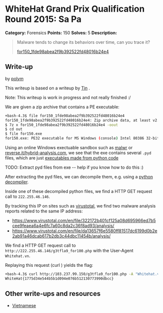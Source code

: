 # WhiteHat Grand Prix Qualification Round 2015: Sa Pa

**Category:** Forensics
**Points:** 150
**Solves:** 5
**Description:**

> Malware tends to change its behaviors over time, can you trace it?
> 
> [for150_1fde98abea2f9b392522fd48016b24e4](for150_1fde98abea2f9b392522fd48016b24e4)


## Write-up

by [polym](https://github.com/abpolym)

This writeup is based on a writeup by [Tin](https://blog.tinduong.pw/whitehat-grandprix-global-challenge/) <!-- hi Tin :) -->.

Note: This writeup is work in progress and not really finished :/

We are given a zip archive that contains a PE executable:

```bash
+bash-4.3$ file for150_1fde98abea2f9b392522fd48016b24e4 
for150_1fde98abea2f9b392522fd48016b24e4: Zip archive data, at least v2.0 to extract
$ 7z x for150_1fde98abea2f9b392522fd48016b24e4 -oout
$ cd out
$ file for150.exe
for150.exe: PE32 executable for MS Windows (console) Intel 80386 32-bit
```

Using an online Windows exectuable sandbox such as [malwr](https://malwr.com/analysis/NTVhMWU1NTQ0Y2E3NGQ0MTgxNjA3ZTZiYjQwZmJmOGQ/) or [reverse.it/hybrid-analysis.com](https://www.reverse.it/sample/668effa1a65a23fe674973bb20fe3f2c8eea0b19460d6b9319efc29f0c83f320?environmentId=1), we see that the exe contains several `.pyd` files, which are just [executables made from python code](https://docs.python.org/2/faq/windows.html)

TODO: Extract pyd files from exe -- help if you know how to do this :)

After extracting the pyd files, we can decompile them, e.g. using a [python decompiler](https://github.com/alex/python-decompiler).

Inside one of these decompiled python files, we find a HTTP GET request call to `222.255.46.146`.

By tracking this IP on sites such as [virustotal](https://www.virustotal.com/en/ip-address/222.255.46.146/information/), we find two malware analysis reports related to the same IP address:

* <https://www.virustotal.com/en/file/322172b401cf125a08d695966ed7b5cee9feaea6a4e6fc7a60c8da2c36f8ad93/analysis/>
* <https://www.virustotal.com/en/file/da13657f6e5580ff81517dc6199d0b2e2ab91a46dcab617b2db3c44dbc11454b/analysis/>

We find a HTTP GET request call to `http://222.255.46.146/g3tfla9_for100.php` with the User-Agent `Whitehat.vn`.

Replaying this request (curl ) yields the flag:


```bash
+bash-4.3$ curl http://103.237.99.150/g3tfla9_for100.php -A "Whitehat.vn" && echo
WhiteHat{1775d34e544b5b1d094e076b512130773990dbcc}
```

## Other write-ups and resources

* [Vietnamese](https://blog.tinduong.pw/whitehat-grandprix-global-challenge/)

